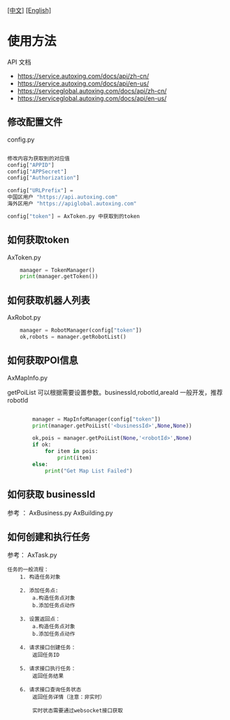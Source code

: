 [[中文]](readme.md) [[English]](readme_en.md)

# 使用方法

API 文档
* https://service.autoxing.com/docs/api/zh-cn/
* https://service.autoxing.com/docs/api/en-us/
* https://serviceglobal.autoxing.com/docs/api/zh-cn/
* https://serviceglobal.autoxing.com/docs/api/en-us/



## 修改配置文件

config.py

``` python

修改内容为获取到的对应值
config["APPID"]
config["APPSecret"]
config["Authorization"] 

```

``` python
config["URLPrefix"] = 
中国区用户 "https://api.autoxing.com"
海外区用户 "https://apiglobal.autoxing.com"

```

``` python
config["token"] = AxToken.py 中获取到的token

```




## 如何获取token

AxToken.py

``` python
    manager = TokenManager()
    print(manager.getToken())
```

## 如何获取机器人列表

AxRobot.py

``` python
    manager = RobotManager(config["token"])
    ok,robots = manager.getRobotList()

```

## 如何获取POI信息

AxMapInfo.py

getPoiList 可以根据需要设置参数。businessId,robotId,areaId
一般开发，推荐robotId



``` python

        manager = MapInfoManager(config["token"])
        print(manager.getPoiList('<businessId>',None,None))

        ok,pois = manager.getPoiList(None,'<robotId>',None)
        if ok:
            for item in pois:
                print(item)
        else:
            print("Get Map List Failed")

```

## 如何获取 businessId 

参考 ：
    AxBusiness.py
    AxBuilding.py


## 如何创建和执行任务

参考：
    AxTask.py


    任务的一般流程：
        1. 构造任务对象

        2. 添加任务点:
            a.构造任务点对象
            b.添加任务点动作

        3. 设置返回点：
            a.构造任务点对象
            b.添加任务点动作
        
        4. 请求接口创建任务：
            返回任务ID

        5. 请求接口执行任务：
            返回任务结果

        6. 请求接口查询任务状态
            返回任务详情（注意：非实时）

            实时状态需要通过websocket接口获取
